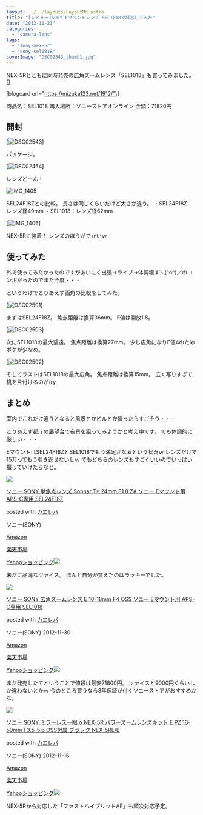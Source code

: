 ```yaml
---
layout: ../../layouts/LayoutMd.astro
title: "[レビュー]SONY Eマウントレンズ SEL1018で試写してみた"
date: "2012-11-21"
categories: 
  - "camera-lens"
tags: 
  - "sony-nex-5r"
  - "sony-sel1018"
coverImage: "DSC02543_thumb1.jpg"
---
```


NEX-5Rとともに同時発売の広角ズームレンズ「SEL1018」も買ってみました。[]

\[blogcard url="https://mizuka123.net/1912/"\]

商品名：SEL1018 購入場所：ソニーストアオンライン 金額：71820円

## 開封

[![DSC02543](/archive/images/DSC02543_thumb.jpg "DSC02543")]

パッケージ。

[![DSC02454](/archive/images/DSC02454_thumb.jpg "DSC02454")]

レンズどーん！

![IMG_1405](/archive/images/IMG_1405.jpg "IMG_1405")

SEL24F18Zとの比較。 長さは同じくらいだけど太さが違う。 ・SEL24F18Z：レンズ径49mm ・SEL1018：レンズ径62mm

[![IMG_1406](/archive/images/IMG_1406_thumb.jpg "IMG_1406")]

NEX-5Rに装着！ レンズのほうがでかいｗ

## 使ってみた

外で使ってみたかったのですがあいにく出張→ライブ→体調壊す＼(^o^)／のコンボだったのでまた今度・・・

というわけでとりあえず画角の比較をしてみた。

[![DSC02501](/archive/images/DSC02501_thumb.jpg "DSC02501")]

まずはSEL24F18Z。 焦点距離は換算36mm。 F値は開放1.8。

[![DSC02503](/archive/images/DSC02503_thumb.jpg "DSC02503")]

次にSEL1018の最大望遠。 焦点距離は換算27mm。 少し広角になりF値4のためボケが少なめ。

[![DSC02502](/archive/images/DSC02502_thumb.jpg "DSC02502")]

そしてラストはSEL1018の最大広角。 焦点距離は換算15mm。 広く写りすぎで机を片付けるのが(ry

## まとめ

室内でこれだけ違うとなると風景とかビルとか撮ったらすごそう・・・

とりあえず都庁の展望台で夜景を狙ってみようかと考え中です。 でも体調的に厳しい・・・

EマウントはSEL24F18ZとSEL1018でもう満足かなぁという状況ｗ レンズだけで15万ってもう引き返せないしｗ でもどちらのレンズもすごくいいのでいっぱい撮っていけたらなと。

[![](/archive/images/41mrDioiXEL._SL160_.jpg)](http://www.amazon.co.jp/exec/obidos/ASIN/B006HC8D04/mizuka123-22/)

[ソニー SONY 単焦点レンズ Sonnar T\* 24mm F1.8 ZA ソニー Eマウント用 APS-C専用 SEL24F18Z](http://www.amazon.co.jp/exec/obidos/ASIN/B006HC8D04/mizuka123-22/)

posted with [カエレバ](http://kaereba.com)

ソニー(SONY)

[Amazon](http://www.amazon.co.jp/gp/search?keywords=%E3%82%BD%E3%83%8B%E3%83%BC%20SONY%20%E5%8D%98%E7%84%A6%E7%82%B9%E3%83%AC%E3%83%B3%E3%82%BA%20Sonnar%20T%2A%2024mm%20F1.8%20ZA%20%E3%82%BD%E3%83%8B%E3%83%BC%20E%E3%83%9E%E3%82%A6%E3%83%B3%E3%83%88%E7%94%A8%20APS-C%E5%B0%82%E7%94%A8%20SEL24F18Z&__mk_ja_JP=%E3%82%AB%E3%82%BF%E3%82%AB%E3%83%8A&tag=mizuka123-22)

[楽天市場](https://hb.afl.rakuten.co.jp/hgc/042e7c24.303572e6.042e7c25.e339d30a/?pc=http%3A%2F%2Fsearch.rakuten.co.jp%2Fsearch%2Fmall%2F%25E3%2582%25BD%25E3%2583%258B%25E3%2583%25BC%2520SONY%2520%25E5%258D%2598%25E7%2584%25A6%25E7%2582%25B9%25E3%2583%25AC%25E3%2583%25B3%25E3%2582%25BA%2520Sonnar%2520T%252A%252024mm%2520F1.8%2520ZA%2520%25E3%2582%25BD%25E3%2583%258B%25E3%2583%25BC%2520E%25E3%2583%259E%25E3%2582%25A6%25E3%2583%25B3%25E3%2583%2588%25E7%2594%25A8%2520APS-C%25E5%25B0%2582%25E7%2594%25A8%2520SEL24F18Z%2F-%2Ff.1-p.1-s.1-sf.0-st.A-v.2%3Fx%3D0%26scid%3Daf_ich_link_urltxt%26m%3Dhttp%3A%2F%2Fm.rakuten.co.jp%2F)

[Yahooショッピング![](//ad.jp.ap.valuecommerce.com/servlet/gifbanner?sid=3066752&pid=881990642)](//ck.jp.ap.valuecommerce.com/servlet/referral?sid=3066752&pid=881990642&vc_url=http%3A%2F%2Fsearch.shopping.yahoo.co.jp%2Fsearch%3Fp%3D%25E3%2582%25BD%25E3%2583%258B%25E3%2583%25BC%2520SONY%2520%25E5%258D%2598%25E7%2584%25A6%25E7%2582%25B9%25E3%2583%25AC%25E3%2583%25B3%25E3%2582%25BA%2520Sonnar%2520T%252A%252024mm%2520F1.8%2520ZA%2520%25E3%2582%25BD%25E3%2583%258B%25E3%2583%25BC%2520E%25E3%2583%259E%25E3%2582%25A6%25E3%2583%25B3%25E3%2583%2588%25E7%2594%25A8%2520APS-C%25E5%25B0%2582%25E7%2594%25A8%2520SEL24F18Z&vcptn=kaereba)

未だに品薄なツァイス。 ほんと自分が買えたのはラッキーでした。

[![](/archive/images/41Rn48ja0xL._SL160_.jpg)](http://www.amazon.co.jp/exec/obidos/ASIN/B009Z3PBZC/mizuka123-22/)

[ソニー SONY 広角ズームレンズ E 10-18mm F4 OSS ソニー Eマウント用 APS-C専用 SEL1018](http://www.amazon.co.jp/exec/obidos/ASIN/B009Z3PBZC/mizuka123-22/)

posted with [カエレバ](http://kaereba.com)

ソニー(SONY) 2012-11-30

[Amazon](http://www.amazon.co.jp/gp/search?keywords=%E3%82%BD%E3%83%8B%E3%83%BC%20SONY%20%E5%BA%83%E8%A7%92%E3%82%BA%E3%83%BC%E3%83%A0%E3%83%AC%E3%83%B3%E3%82%BA%20E%2010-18mm%20F4%20OSS%20%E3%82%BD%E3%83%8B%E3%83%BC%20E%E3%83%9E%E3%82%A6%E3%83%B3%E3%83%88%E7%94%A8%20APS-C%E5%B0%82%E7%94%A8%20SEL1018&__mk_ja_JP=%E3%82%AB%E3%82%BF%E3%82%AB%E3%83%8A&tag=mizuka123-22)

[楽天市場](https://hb.afl.rakuten.co.jp/hgc/042e7c24.303572e6.042e7c25.e339d30a/?pc=http%3A%2F%2Fsearch.rakuten.co.jp%2Fsearch%2Fmall%2F%25E3%2582%25BD%25E3%2583%258B%25E3%2583%25BC%2520SONY%2520%25E5%25BA%2583%25E8%25A7%2592%25E3%2582%25BA%25E3%2583%25BC%25E3%2583%25A0%25E3%2583%25AC%25E3%2583%25B3%25E3%2582%25BA%2520E%252010-18mm%2520F4%2520OSS%2520%25E3%2582%25BD%25E3%2583%258B%25E3%2583%25BC%2520E%25E3%2583%259E%25E3%2582%25A6%25E3%2583%25B3%25E3%2583%2588%25E7%2594%25A8%2520APS-C%25E5%25B0%2582%25E7%2594%25A8%2520SEL1018%2F-%2Ff.1-p.1-s.1-sf.0-st.A-v.2%3Fx%3D0%26scid%3Daf_ich_link_urltxt%26m%3Dhttp%3A%2F%2Fm.rakuten.co.jp%2F)

[Yahooショッピング![](//ad.jp.ap.valuecommerce.com/servlet/gifbanner?sid=3066752&pid=881990642)](//ck.jp.ap.valuecommerce.com/servlet/referral?sid=3066752&pid=881990642&vc_url=http%3A%2F%2Fsearch.shopping.yahoo.co.jp%2Fsearch%3Fp%3D%25E3%2582%25BD%25E3%2583%258B%25E3%2583%25BC%2520SONY%2520%25E5%25BA%2583%25E8%25A7%2592%25E3%2582%25BA%25E3%2583%25BC%25E3%2583%25A0%25E3%2583%25AC%25E3%2583%25B3%25E3%2582%25BA%2520E%252010-18mm%2520F4%2520OSS%2520%25E3%2582%25BD%25E3%2583%258B%25E3%2583%25BC%2520E%25E3%2583%259E%25E3%2582%25A6%25E3%2583%25B3%25E3%2583%2588%25E7%2594%25A8%2520APS-C%25E5%25B0%2582%25E7%2594%25A8%2520SEL1018&vcptn=kaereba)

まだ発売したてということで値段は最安71800円。 ツァイスと9000円くらいしか違わないとかｗ 今のところ買うなら3年保証が付くソニーストアがおすすめかな。

[![](/archive/images/51n%2Bo4uf7WL._SL160_.jpg)](http://www.amazon.co.jp/exec/obidos/ASIN/B009Z3PCII/mizuka123-22/)

[ソニー SONY ミラーレス一眼 α NEX-5R パワーズームレンズキット E PZ 16-50mm F3.5-5.6 OSS付属 ブラック NEX-5RL/B](http://www.amazon.co.jp/exec/obidos/ASIN/B009Z3PCII/mizuka123-22/)

posted with [カエレバ](http://kaereba.com)

ソニー(SONY) 2012-11-16

[Amazon](http://www.amazon.co.jp/gp/search?keywords=%E3%82%BD%E3%83%8B%E3%83%BC%20SONY%20%E3%83%9F%E3%83%A9%E3%83%BC%E3%83%AC%E3%82%B9%E4%B8%80%E7%9C%BC%20%CE%B1%20NEX-5R%20%E3%83%91%E3%83%AF%E3%83%BC%E3%82%BA%E3%83%BC%E3%83%A0%E3%83%AC%E3%83%B3%E3%82%BA%E3%82%AD%E3%83%83%E3%83%88%20E%20PZ%2016-50mm%20F3.5-5.6%20OSS%E4%BB%98%E5%B1%9E%20%E3%83%96%E3%83%A9%E3%83%83%E3%82%AF%20NEX-5RL%2FB&__mk_ja_JP=%E3%82%AB%E3%82%BF%E3%82%AB%E3%83%8A&tag=mizuka123-22)

[楽天市場](https://hb.afl.rakuten.co.jp/hgc/042e7c24.303572e6.042e7c25.e339d30a/?pc=http%3A%2F%2Fsearch.rakuten.co.jp%2Fsearch%2Fmall%2F%25E3%2582%25BD%25E3%2583%258B%25E3%2583%25BC%2520SONY%2520%25E3%2583%259F%25E3%2583%25A9%25E3%2583%25BC%25E3%2583%25AC%25E3%2582%25B9%25E4%25B8%2580%25E7%259C%25BC%2520%25CE%25B1%2520NEX-5R%2520%25E3%2583%2591%25E3%2583%25AF%25E3%2583%25BC%25E3%2582%25BA%25E3%2583%25BC%25E3%2583%25A0%25E3%2583%25AC%25E3%2583%25B3%25E3%2582%25BA%25E3%2582%25AD%25E3%2583%2583%25E3%2583%2588%2520E%2520PZ%252016-50mm%2520F3.5-5.6%2520OSS%25E4%25BB%2598%25E5%25B1%259E%2520%25E3%2583%2596%25E3%2583%25A9%25E3%2583%2583%25E3%2582%25AF%2520NEX-5RL%252FB%2F-%2Ff.1-p.1-s.1-sf.0-st.A-v.2%3Fx%3D0%26scid%3Daf_ich_link_urltxt%26m%3Dhttp%3A%2F%2Fm.rakuten.co.jp%2F)

[Yahooショッピング![](//ad.jp.ap.valuecommerce.com/servlet/gifbanner?sid=3066752&pid=881990642)](//ck.jp.ap.valuecommerce.com/servlet/referral?sid=3066752&pid=881990642&vc_url=http%3A%2F%2Fsearch.shopping.yahoo.co.jp%2Fsearch%3Fp%3D%25E3%2582%25BD%25E3%2583%258B%25E3%2583%25BC%2520SONY%2520%25E3%2583%259F%25E3%2583%25A9%25E3%2583%25BC%25E3%2583%25AC%25E3%2582%25B9%25E4%25B8%2580%25E7%259C%25BC%2520%25CE%25B1%2520NEX-5R%2520%25E3%2583%2591%25E3%2583%25AF%25E3%2583%25BC%25E3%2582%25BA%25E3%2583%25BC%25E3%2583%25A0%25E3%2583%25AC%25E3%2583%25B3%25E3%2582%25BA%25E3%2582%25AD%25E3%2583%2583%25E3%2583%2588%2520E%2520PZ%252016-50mm%2520F3.5-5.6%2520OSS%25E4%25BB%2598%25E5%25B1%259E%2520%25E3%2583%2596%25E3%2583%25A9%25E3%2583%2583%25E3%2582%25AF%2520NEX-5RL%252FB&vcptn=kaereba)

NEX-5Rから対応した「ファストハイブリッドAF」も順次対応予定。
